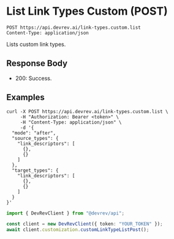 # List Link Types Custom (POST)

```http
POST https://api.devrev.ai/link-types.custom.list
Content-Type: application/json
```

Lists custom link types.



## Response Body

- 200: Success.

## Examples

```shell
curl -X POST https://api.devrev.ai/link-types.custom.list \
     -H "Authorization: Bearer <token>" \
     -H "Content-Type: application/json" \
     -d '{
  "mode": "after",
  "source_types": {
    "link_descriptors": [
      {},
      {}
    ]
  },
  "target_types": {
    "link_descriptors": [
      {},
      {}
    ]
  }
}'
```

```typescript
import { DevRevClient } from "@devrev/api";

const client = new DevRevClient({ token: "YOUR_TOKEN" });
await client.customization.customLinkTypeListPost();

```